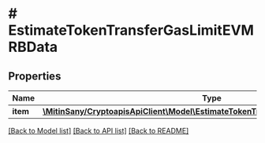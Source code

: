 # # EstimateTokenTransferGasLimitEVMRBData

## Properties

Name | Type | Description | Notes
------------ | ------------- | ------------- | -------------
**item** | [**\MitinSany/CryptoapisApiClient\Model\EstimateTokenTransferGasLimitEVMRBDataItem**](EstimateTokenTransferGasLimitEVMRBDataItem.md) |  |

[[Back to Model list]](../../README.md#models) [[Back to API list]](../../README.md#endpoints) [[Back to README]](../../README.md)
